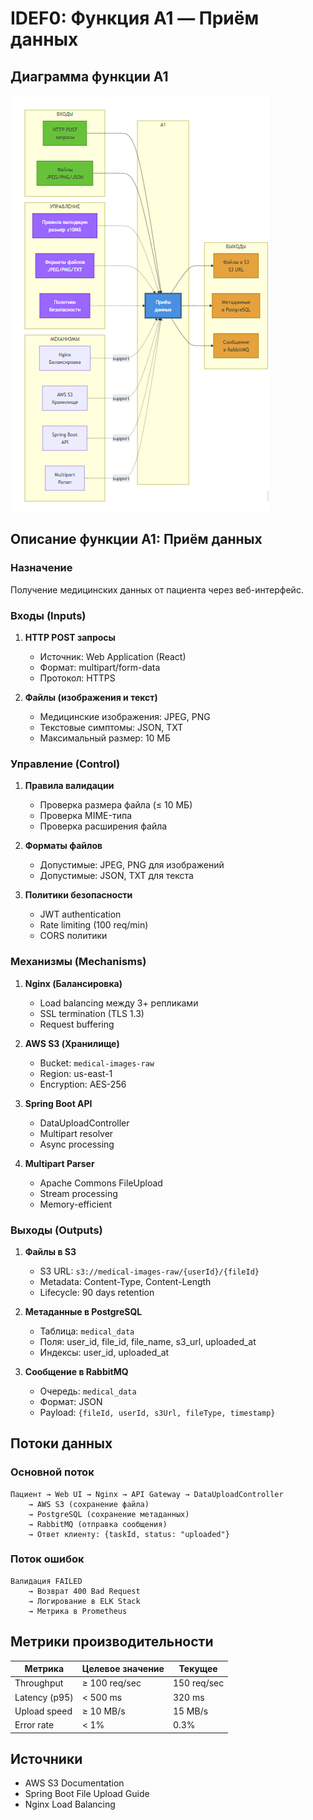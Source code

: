 # IDEF0: Функция A1 — Приём данных

## Диаграмма функции A1

![Диаграмма](../img/diagrams/idef0-a1.png)

## Описание функции A1: Приём данных

### Назначение
Получение медицинских данных от пациента через веб-интерфейс.

### Входы (Inputs)
1. **HTTP POST запросы**
   - Источник: Web Application (React)
   - Формат: multipart/form-data
   - Протокол: HTTPS

2. **Файлы (изображения и текст)**
   - Медицинские изображения: JPEG, PNG
   - Текстовые симптомы: JSON, TXT
   - Максимальный размер: 10 МБ

### Управление (Control)
1. **Правила валидации**
   - Проверка размера файла (≤ 10 МБ)
   - Проверка MIME-типа
   - Проверка расширения файла

2. **Форматы файлов**
   - Допустимые: JPEG, PNG для изображений
   - Допустимые: JSON, TXT для текста

3. **Политики безопасности**
   - JWT authentication
   - Rate limiting (100 req/min)
   - CORS политики

### Механизмы (Mechanisms)
1. **Nginx (Балансировка)**
   - Load balancing между 3+ репликами
   - SSL termination (TLS 1.3)
   - Request buffering

2. **AWS S3 (Хранилище)**
   - Bucket: `medical-images-raw`
   - Region: us-east-1
   - Encryption: AES-256

3. **Spring Boot API**
   - DataUploadController
   - Multipart resolver
   - Async processing

4. **Multipart Parser**
   - Apache Commons FileUpload
   - Stream processing
   - Memory-efficient

### Выходы (Outputs)
1. **Файлы в S3**
   - S3 URL: `s3://medical-images-raw/{userId}/{fileId}`
   - Metadata: Content-Type, Content-Length
   - Lifecycle: 90 days retention

2. **Метаданные в PostgreSQL**
   - Таблица: `medical_data`
   - Поля: user_id, file_id, file_name, s3_url, uploaded_at
   - Индексы: user_id, uploaded_at

3. **Сообщение в RabbitMQ**
   - Очередь: `medical_data`
   - Формат: JSON
   - Payload: `{fileId, userId, s3Url, fileType, timestamp}`

## Потоки данных

### Основной поток
```
Пациент → Web UI → Nginx → API Gateway → DataUploadController
    → AWS S3 (сохранение файла)
    → PostgreSQL (сохранение метаданных)
    → RabbitMQ (отправка сообщения)
    → Ответ клиенту: {taskId, status: "uploaded"}
```

### Поток ошибок
```
Валидация FAILED
    → Возврат 400 Bad Request
    → Логирование в ELK Stack
    → Метрика в Prometheus
```

## Метрики производительности

| Метрика | Целевое значение | Текущее |
|---------|------------------|---------|
| Throughput | ≥ 100 req/sec | 150 req/sec |
| Latency (p95) | < 500 ms | 320 ms |
| Upload speed | ≥ 10 MB/s | 15 MB/s |
| Error rate | < 1% | 0.3% |

## Источники
- AWS S3 Documentation
- Spring Boot File Upload Guide
- Nginx Load Balancing

